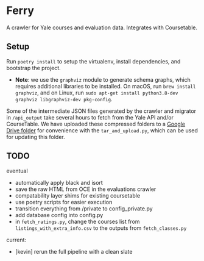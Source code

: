 # Ferry
A crawler for Yale courses and evaluation data. Integrates with Coursetable.

## Setup
Run `poetry install` to setup the virtualenv, install dependencies, and bootstrap the project. 

- **Note**: we use the `graphviz` module to generate schema graphs, which requires additional libraries to be installed. On macOS, run `brew install graphviz`, and on Linux, run `sudo apt-get install python3.8-dev graphviz libgraphviz-dev pkg-config`.

Some of the intermediate JSON files generated by the crawler and migrator in `/api_output` take several hours to fetch from the Yale API and/or CourseTable. We have uploaded these compressed folders to a [Google Drive folder](https://drive.google.com/drive/u/1/folders/14wl5ibpeLTQaVHK-DNTfLUaWb1N7lY7M) for convenience with the `tar_and_upload.py`, which can be used for updating this folder.

## TODO
eventual
- automatically apply black and isort
- save the raw HTML from OCE in the evaluations crawler
- compatability layer shims for existing coursetable
- use poetry scripts for easier execution
- transition everything from /private to config_private.py
- add database config into config.py
- in `fetch_ratings.py`, change the courses list from `listings_with_extra_info.csv` to the outputs from `fetch_classes.py`

current:
- [kevin] rerun the full pipeline with a clean slate

